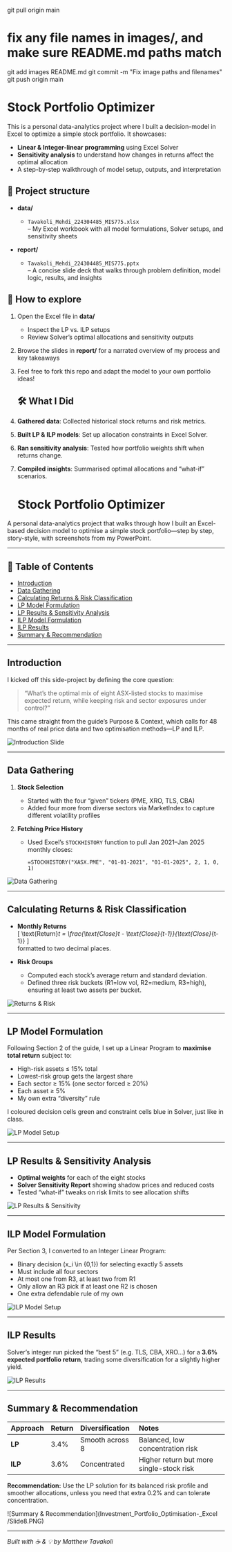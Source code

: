git pull origin main
# fix any file names in images/, and make sure README.md paths match
git add images README.md
git commit -m "Fix image paths and filenames"
git push origin main


# Stock Portfolio Optimizer

This is a personal data-analytics project where I built a decision-model in Excel to optimize a simple stock portfolio. It showcases:

- **Linear & Integer-linear programming** using Excel Solver  
- **Sensitivity analysis** to understand how changes in returns affect the optimal allocation  
- A step-by-step walkthrough of model setup, outputs, and interpretation

## 📂 Project structure

- **data/**  
  - `Tavakoli_Mehdi_224304485_MIS775.xlsx`  
    – My Excel workbook with all model formulations, Solver setups, and sensitivity sheets

- **report/**  
  - `Tavakoli_Mehdi_224304485_MIS775.pptx`  
    – A concise slide deck that walks through problem definition, model logic, results, and insights


## 🚀 How to explore

1. Open the Excel file in **data/**  
   - Inspect the LP vs. ILP setups  
   - Review Solver’s optimal allocations and sensitivity outputs

2. Browse the slides in **report/** for a narrated overview of my process and key takeaways

3. Feel free to fork this repo and adapt the model to your own portfolio ideas!

   ## 🛠️ What I Did

1. **Gathered data**: Collected historical stock returns and risk metrics.  
2. **Built LP & ILP models**: Set up allocation constraints in Excel Solver.  
3. **Ran sensitivity analysis**: Tested how portfolio weights shift when returns change.  
4. **Compiled insights**: Summarised optimal allocations and “what-if” scenarios.

   # Stock Portfolio Optimizer

A personal data-analytics project that walks through how I built an Excel-based decision model to optimise a simple stock portfolio—step by step, story-style, with screenshots from my PowerPoint.

---

## 📖 Table of Contents

- [Introduction](#introduction)  
- [Data Gathering](#data-gathering)  
- [Calculating Returns & Risk Classification](#calculating-returns--risk-classification)  
- [LP Model Formulation](#lp-model-formulation)  
- [LP Results & Sensitivity Analysis](#lp-results--sensitivity-analysis)  
- [ILP Model Formulation](#ilp-model-formulation)  
- [ILP Results](#ilp-results)  
- [Summary & Recommendation](#summary--recommendation)  

---

## Introduction

I kicked off this side-project by defining the core question:  
> “What’s the optimal mix of eight ASX-listed stocks to maximise expected return, while keeping risk and sector exposures under control?”  

This came straight from the guide’s Purpose & Context, which calls for 48 months of real price data and two optimisation methods—LP and ILP.

![Introduction Slide](Slide1.PNG)

---

## Data Gathering

1. **Stock Selection**  
   - Started with the four “given” tickers (PME, XRO, TLS, CBA)  
   - Added four more from diverse sectors via MarketIndex to capture different volatility profiles  

2. **Fetching Price History**  
   - Used Excel’s `STOCKHISTORY` function to pull Jan 2021–Jan 2025 monthly closes:  
     ```  
     =STOCKHISTORY("XASX.PME", "01-01-2021", "01-01-2025", 2, 1, 0, 1)  
     ```  

![Data Gathering](images/Slide2.png)

---

## Calculating Returns & Risk Classification

- **Monthly Returns**  
  \[
    \text{Return}_t = \frac{\text{Close}_t - \text{Close}_{t-1}}{\text{Close}_{t-1}}
  \]  
  formatted to two decimal places.

- **Risk Groups**  
  - Computed each stock’s average return and standard deviation.  
  - Defined three risk buckets (R1=low vol, R2=medium, R3=high), ensuring at least two assets per bucket.

![Returns & Risk](images/Slide3.png)

---

## LP Model Formulation

Following Section 2 of the guide, I set up a Linear Program to **maximise total return** subject to:

- High-risk assets ≤ 15% total  
- Lowest-risk group gets the largest share  
- Each sector ≥ 15% (one sector forced ≥ 20%)  
- Each asset ≥ 5%  
- My own extra “diversity” rule

I coloured decision cells green and constraint cells blue in Solver, just like in class.

![LP Model Setup](images/Slide4.png)

---

## LP Results & Sensitivity Analysis

- **Optimal weights** for each of the eight stocks  
- **Solver Sensitivity Report** showing shadow prices and reduced costs  
- Tested “what-if” tweaks on risk limits to see allocation shifts

![LP Results & Sensitivity](images/Slide5.png)

---

## ILP Model Formulation

Per Section 3, I converted to an Integer Linear Program:

- Binary decision \(x_i \in \{0,1\}\) for selecting exactly 5 assets  
- Must include all four sectors  
- At most one from R3, at least two from R1  
- Only allow an R3 pick if at least one R2 is chosen  
- One extra defendable rule of my own  

![ILP Model Setup](images/Slide6.png)

---

## ILP Results

Solver’s integer run picked the “best 5” (e.g. TLS, CBA, XRO…) for a **3.6% expected portfolio return**, trading some diversification for a slightly higher yield.

![ILP Results](images/Slide7.png)

---

## Summary & Recommendation

| Approach | Return | Diversification | Notes |
| :------- | :----- | :-------------- | :---- |
| **LP**   | 3.4%   | Smooth across 8 | Balanced, low concentration risk |
| **ILP**  | 3.6%   | Concentrated   | Higher return but more single-stock risk |

**Recommendation:** Use the LP solution for its balanced risk profile and smoother allocations, unless you need that extra 0.2% and can tolerate concentration.

![Summary & Recommendation](Investment_Portfolio_Optimisation-_Excel
/Slide8.PNG)

---

*Built with ☕ & 💡 by Matthew Tavakoli*  


